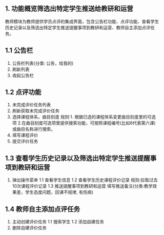 ## 1. 功能概览筛选出特定学生推送给教研和运营
教师模块为教师提供学员点评的集成界面，包含公告栏功能、点评功能、查看学生历史记录以及筛选出特定学生推送提醒事项到教研和运营、教师自主添加点评任务。


## 1.1 公告栏

  1. 公告栏列表(分类: 公告，给我的)
  2. 刷新列表
  3. 收起公告栏

## 1.2 点评功能

1. 未完成评价任务列表
2. 刷新获取未完成评价任务
3. 选择课程体系，曲目刻度
   规则:1. 根据已选的课程体系变更曲目刻度里的可选项  2.在曲目刻度可选项里提供搜索功能，可按照课程编号(比如6代表第六课)或曲目名称进行搜索。
4. 填写课程评价
5. 提交评价任务

## 1.3 查看学生历史记录以及筛选出特定学生推送提醒事项到教研和运营
 1. 弹出操作菜单
  1.1 查看学生信息
  1.2 查看学生历史课程评价记录
     规则:拉取过去10次课程评价记录
  1.3 推送提醒事项到教研和运营
     填写推送备注(分类:教学效果差，学生态度问题，回课不规律, 有伤病)   

## 1.4 教师自主添加点评任务
1. 主动创建评价任务
    1.1 搜索学生
    1.2 添加自建任务
2. 删除自建评价任务
